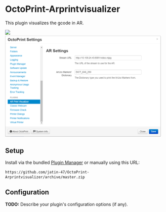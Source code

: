 # OctoPrint-Arprintvisualizer

This plugin visualizes the gcode in AR.

<img src="https://github.com/jatin-47/OctoPrint-ARPrintVisualizer/blob/main/pic.png" width="800" >

<img src="https://github.com/jatin-47/OctoPrint-ARPrintVisualizer/blob/main/AR_settings_pic.png" width="800" >

## Setup

Install via the bundled [Plugin Manager](https://docs.octoprint.org/en/master/bundledplugins/pluginmanager.html)
or manually using this URL:

    https://github.com/jatin-47/OctoPrint-Arprintvisualizer/archive/master.zip

## Configuration

**TODO:** Describe your plugin's configuration options (if any).
